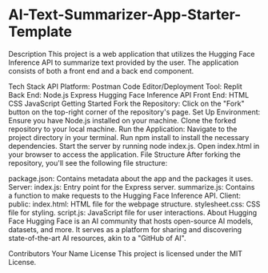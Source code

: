 # AI-Text-Summarizer-App-Starter-Template
Description
This project is a web application that utilizes the Hugging Face Inference API to summarize text provided by the user. The application consists of both a front end and a back end component.

Tech Stack
API Platform: Postman
Code Editor/Deployment Tool: Replit
Back End:
Node.js
Express
Hugging Face Inference API
Front End:
HTML
CSS
JavaScript
Getting Started
Fork the Repository: Click on the "Fork" button on the top-right corner of the repository's page.
Set Up Environment:
Ensure you have Node.js installed on your machine.
Clone the forked repository to your local machine.
Run the Application:
Navigate to the project directory in your terminal.
Run npm install to install the necessary dependencies.
Start the server by running node index.js.
Open index.html in your browser to access the application.
File Structure
After forking the repository, you'll see the following file structure:

package.json: Contains metadata about the app and the packages it uses.
Server:
index.js: Entry point for the Express server.
summarize.js: Contains a function to make requests to the Hugging Face Inference API.
Client:
public:
index.html: HTML file for the webpage structure.
stylesheet.css: CSS file for styling.
script.js: JavaScript file for user interactions.
About Hugging Face
Hugging Face is an AI community that hosts open-source AI models, datasets, and more. It serves as a platform for sharing and discovering state-of-the-art AI resources, akin to a "GitHub of AI".

Contributors
Your Name
License
This project is licensed under the MIT License.